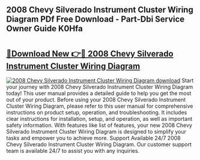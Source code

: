 ## 2008 Chevy Silverado Instrument Cluster Wiring Diagram PDf Free Download - Part-Dbi Service Owner Guide K0Hfa

# <h2><a href="http://dfksi6v.blite.top/?on=2008+Chevy+Silverado+Instrument+Cluster+Wiring+Diagram">🔗Download New 👉🔴 2008 Chevy Silverado Instrument Cluster Wiring Diagram</a></h2>

[![2008 Chevy Silverado Instrument Cluster Wiring Diagram download](https://i.imgur.com/lujVjoI.png)](http://dfksi6v.blite.top/?on=2008+Chevy+Silverado+Instrument+Cluster+Wiring+Diagram)
Start your journey with 2008 Chevy Silverado Instrument Cluster Wiring Diagram today! This user manual provides a detailed guide to help you get the most out of your product. Before using your 2008 Chevy Silverado Instrument Cluster Wiring Diagram, please refer to this user manual for comprehensive instructions on product setup, operation, and troubleshooting. It includes clear instructions for installation, setup, and operation, as well as important safety information. With features like list of features, your new 2008 Chevy Silverado Instrument Cluster Wiring Diagram is designed to simplify your tasks and empower you to achieve more. Support Available 24/7 2008 Chevy Silverado Instrument Cluster Wiring Diagram. Our customer support team is available 24/7 to assist you with any inquiries.
